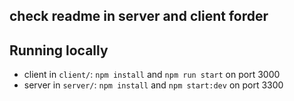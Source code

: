 ## check readme in server and client forder
## Running locally

- client in `client/`: `npm install` and `npm run start` on port 3000
- server in `server/`: `npm install` and `npm start:dev` on port 3300